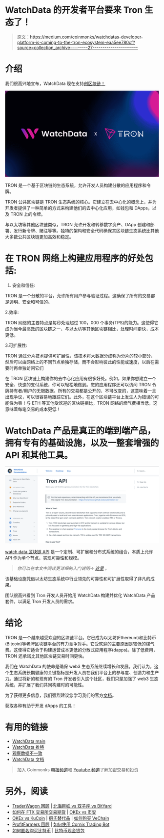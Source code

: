 # WatchData 的开发者平台要来 Tron 生态了！

> 原文：<https://medium.com/coinmonks/watchdatas-developer-platform-is-coming-to-the-tron-ecosystem-eaa5ee780cf?source=collection_archive---------27----------------------->

# 介绍

我们很高兴地宣布，WatchData 现在支持[创区块链！](https://docs.watchdata.io/blockchain-apis/tron-api)

![](img/bd69a42c850eb62ddd9389011b885fbb.png)

TRON 是一个基于区块链的生态系统，允许开发人员构建分散的应用程序和令牌。

TRON 公共区块链是 TRON 生态系统的核心。它建立在去中心化的概念上，并为开发者提供了一种简单的方式来构建他们的去中心化应用，如钱包和 DApps，以及 TRON 上的令牌。

与以太坊等其他区块链类似，TRON 允许开发和转移数字资产、DApp 创建和部署、发行新令牌、赌注等等。独特的架构和安全代码确保其区块链生态系统比其他大多数公共区块链更加高效和稳定。

# 在 TRON 网络上构建应用程序的好处包括:

1.  安全和信任:

TRON 是一个分散的平台，允许所有用户参与验证过程。这确保了所有的交易都是透明、安全和可信的。

2.效率:

TRON 网络的主要特点是每秒处理超过 100，000 个事务(TPS)的能力。这使得它成为当今最高效的区块链之一，与以太坊等其他区块链相比，处理时间更快，成本更低。

3.可扩展性:

TRON 通过分片技术提供可扩展性，该技术将大数据分成称为分片的较小部分，然后可以由网络上的不同节点单独存储，而不会影响彼此的性能或速度，以后在需要时再单独访问它们

在 TRON 区块链上构建你的去中心化应用有很多好处。例如，如果你想建立一个安全、快速的支付系统，你可以轻松地做到。您的应用程序还可以访问 TRON 令牌持有者/用户的无限数据。所有的交易都是公开的、不可改变的，这意味着一旦出现争议，可以很容易地跟踪它们。此外，在这个区块链平台上发生人为错误的可能性为零！与 ETH 等其他受欢迎的区块链相比，TRON 网络的燃气费相当低，这意味着每笔交易的成本更低！

# WatchData 产品是真正的端到端产品，拥有专有的基础设施，以及一整套增强的 API 和其他工具。

![](img/80a861c327a6cbbb875db27eeda70cef.png)

[watch data 区块链 API](https://docs.watchdata.io/welcome-to-watchdata-docs/features/blockchain-api) 是一个定制、可扩展和分布式系统的组合，本质上允许 API 作为单个节点，实现可靠性和规模。

> *你可以在本文中阅读更详细的入门说明→* [*这里*](https://blog.blockmagnates.com/a-step-by-step-guide-on-how-to-start-using-the-watchdata-ethereum-api-4f5e727e3529) *。*

该基础设施凭借以太坊生态系统中行业领先的可靠性和可扩展性取得了非凡的成果。

团队很高兴看到 Tron 开发人员开始用 WatchData 构建并优化 WatchData 产品套件，以满足 Tron 开发人员的需求。

# 结论

TRON 是一个越来越受欢迎的区块链平台。它已成为以太坊(Ethereum)和比特币(Bitcoin)等老牌区块链平台的有力竞争对手。它受欢迎的主要原因是较低的煤气费。这使得它适合于构建运营成本更低的分散式应用程序(dapps)。除了低费用，TRON 还承诺比其他区块链交易时间更快。

我们在 WatchData 的使命是确保 web3 生态系统继续增长和发展。我们认为，这个生态系统长期健康的关键指标是开发人员在我们平台上的参与度、创造力和生产力。通过将新的和现有的 Tron 开发者引入这个社区，我们只是加强了 web3 生态系统，并扩展了我们共同构建时的可能性。

为了获得更多信息，我们强烈建议您学习我们的官方[文档](https://bit.ly/3IgbLeZ)。

获取各种有助于开发 dApps 的工具！

# 有用的链接

*   [WatchData main](https://bit.ly/3MXPMgi)
*   [WatchData 推特](https://twitter.com/watchdata_io)
*   [观察数据不一致](https://bit.ly/3Ikf30D)
*   [WatchData 文档](https://bit.ly/3IgbLeZ)

> 加入 Coinmonks [电报频道](https://t.me/coincodecap)和 [Youtube 频道](https://www.youtube.com/c/coinmonks/videos)了解加密交易和投资

# 另外，阅读

*   [TraderWagon 回顾](https://coincodecap.com/traderwagon-review) | [北海巨妖 vs 双子座 vs BitYard](https://coincodecap.com/kraken-vs-gemini-vs-bityard)
*   [如何在 FTX 交易所交易期货](https://coincodecap.com/ftx-futures-trading) | [OKEx vs 币安](https://coincodecap.com/okex-vs-binance)
*   [OKEx vs KuCoin](https://coincodecap.com/okex-kucoin) | [摄氏替代品](https://coincodecap.com/celsius-alternatives) | [如何购买 VeChain](https://coincodecap.com/buy-vechain)
*   [ProfitFarmers 回顾](https://coincodecap.com/profitfarmers-review) | [如何使用 Cornix Trading Bot](https://coincodecap.com/cornix-trading-bot)
*   [如何匿名购买比特币](https://coincodecap.com/buy-bitcoin-anonymously) | [比特币现金钱包](https://coincodecap.com/bitcoin-cash-wallets)